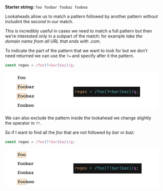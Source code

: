 **Starter string:** `foo
foobar
foobaz
fooboo`

Lookaheads allow us to match a pattern followed by another pattern without includint the second in our match.

This is incredibly useful in cases we need to match a full pattern but then we're interested only in a subpart of the match: for example *take the domain name from all URL that ends with .com*.

To indicate the part of the pattern that we want to look for but we don't need returned we can use the `?=` and specify after it the pattern.
```js
const regex = /foo(?=bar|baz)/g;
```
![With the lookahead we return just the part of the pattern we're looking for](../images/07-lookahead-include.jpg)

We can also exclude the pattern inside the lookahead we change slightly the operator in `?!`.

So if I want to find all the *foo* that are not followed by *bar* or *baz*:
```js
const regex = /foo(?!bar|baz)/g;
```
![With the lookahead we return just the part of the pattern we're looking for](../images/07-lookahead-exclude.jpg)
